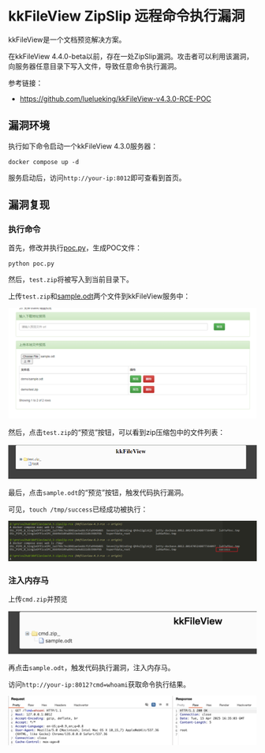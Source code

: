 # kkFileView ZipSlip 远程命令执行漏洞

kkFileView是一个文档预览解决方案。

在kkFileView 4.4.0-beta以前，存在一处ZipSlip漏洞。攻击者可以利用该漏洞，向服务器任意目录下写入文件，导致任意命令执行漏洞。

参考链接：

- <https://github.com/luelueking/kkFileView-v4.3.0-RCE-POC>

## 漏洞环境

执行如下命令启动一个kkFileView 4.3.0服务器：

```
docker compose up -d
```

服务启动后，访问`http://your-ip:8012`即可查看到首页。

## 漏洞复现

### 执行命令

首先，修改并执行[poc.py](poc.py)，生成POC文件：

```
python poc.py
```

然后，`test.zip`将被写入到当前目录下。

上传`test.zip`和[sample.odt](sample.odt)两个文件到kkFileView服务中：

![](1.png)

然后，点击`test.zip`的“预览”按钮，可以看到zip压缩包中的文件列表：

![](2.png)

最后，点击`sample.odt`的“预览”按钮，触发代码执行漏洞。

可见，`touch /tmp/success`已经成功被执行：

![](3.png)

### 注入内存马

上传`cmd.zip`并预览

![](4.png)

再点击`sample.odt`，触发代码执行漏洞，注入内存马。

访问`http://your-ip:8012?cmd=whoami`获取命令执行结果。

![](5.png)
